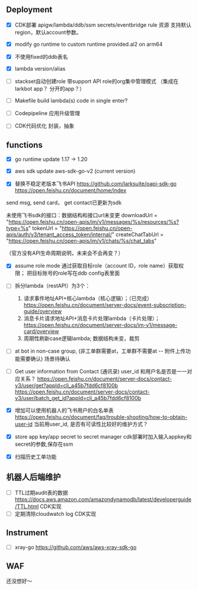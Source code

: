## Deployment
- [x] CDK部署
apigw/lambda/ddb/ssm secrets/eventbridge rule 资源
支持默认region，默认account参数。

- [x] modify go runtime to custom runtime
provided.al2 on arm64

- [x] 不使用fixed的ddb表名

- [x] lambda version/alias

- [ ] stackset自动创建role
带support API role的org集中管理模式 （集成在larkbot app？ 分开的app？）

- [ ] Makefile
build lambda(s) code in single enter?

- [ ] Codepipeline
应用升级管理

- [ ] CDK代码优化
封装，抽象

## functions
- [x] go runtime update
1.17 -> 1.20

- [x] aws sdk update
aws-sdk-go-v2 (current version)

- [x] 替换不稳定老版本飞书API
https://github.com/larksuite/oapi-sdk-go
https://open.feishu.cn/document/home/index

send msg, send card， get contact已更新为sdk

未使用飞书sdk的接口：数据结构和接口url未变更
	downloadUrl      = "https://open.feishu.cn/open-apis/im/v1/messages/%s/resources/%s?type=%s"
	tokenUrl         = "https://open.feishu.cn/open-apis/auth/v3/tenant_access_token/internal/"
	createChatTabUrl = "https://open.feishu.cn/open-apis/im/v1/chats/%s/chat_tabs"

（官方没有API生命周期说明，未来会不会再变？）

- [x] assume role mode
通过获取目标role（account ID，role name）获取权限；
把目标账号的role写在ddb config表里面

- [ ] 拆分lambda（restAPI）为3个： 
  1. 请求事件地址API+核心lambda（核心逻辑）；（已完成）
https://open.feishu.cn/document/server-docs/event-subscription-guide/overview
  2. 消息卡片请求地址API+消息卡片处理lambda（卡片处理）；
https://open.feishu.cn/document/server-docs/im-v1/message-card/overview
  3. 周期性刷新case逻辑lambda;
数据结构未变，裁剪

- [ ] at bot in non-case group, (非工单群需要at，工单群不需要at -- 附件上传功能需要确认)
场景待确认

- [ ] Get user information from Contact (通讯录)
user_id 和用户名是否是一一对应关系？
https://open.feishu.cn/document/server-docs/contact-v3/user/get?appId=cli_a45b7fdd6cf8100b
https://open.feishu.cn/document/server-docs/contact-v3/user/batch_get_id?appId=cli_a45b7fdd6cf8100b


- [x] 增加可以使用机器人的飞书用户的白名单表 
https://open.feishu.cn/document/faq/trouble-shooting/how-to-obtain-user-id
当前用user_id, 是否有可读性比较好的维护方式？

- [x] store app key/app secret to secret manager
cdk部署时加入输入appkey和secret的参数,保存在ssm

- [x] 扫描历史工单功能

## 机器人后端维护
- [ ] TTL过期audit表的数据
https://docs.aws.amazon.com/amazondynamodb/latest/developerguide/TTL.html
CDK实现
- [ ] 定期清除cloudwatch log
CDK实现  

## Instrument 
- [ ] xray-go
https://github.com/aws/aws-xray-sdk-go

## WAF
还没想好～